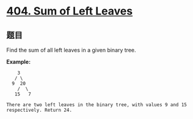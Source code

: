 # [404. Sum of Left Leaves](https://leetcode.com/problems/sum-of-left-leaves/)


## 题目

Find the sum of all left leaves in a given binary tree.

**Example:**

        3
       / \
      9  20
        /  \
       15   7

    There are two left leaves in the binary tree, with values 9 and 15 respectively. Return 24.
